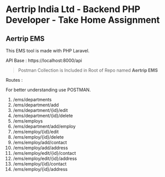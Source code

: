 # Aertrip India Ltd - Backend PHP Developer - Take Home Assignment

## Aertrip EMS

This EMS tool is made with PHP Laravel.

API Base : https://localhost:8000/api

> Postman Collection  is Included in Root of Repo named **Aertrip EMS**

Routes :

For better understanding use POSTMAN.

1. /ems/departments
2. /ems/department/add
3. /ems/department/{id}/edit
4. /ems/department/{id}/delete
5. /ems/employs
6. /ems/department/add/employ
7. /ems/employ/{id}/edit
8. /ems/employ/{id}/delete
9. /ems/employ/add/contact
10. /ems/employ/add/address
11. /ems/employ/edit/{id}/contact
12. /ems/employ/edit/{id}/address
13. /ems/employ/{id}/contact
14. /ems/employ/{id}/address
